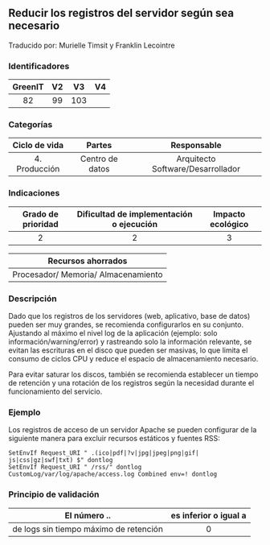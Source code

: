 ## Reducir los registros del servidor según sea necesario
Traducido por: Murielle Timsit y Franklin Lecointre

### Identificadores

| GreenIT |  V2  |  V3  |  V4  |
|:-------:|:----:|:----:|:----:|
|   82   | 99  | 103  |  	|

### Categorías

| Ciclo de vida | Partes | Responsable |
|:---------:|:----:|:----:|
| 4. Producción | Centro de datos | Arquitecto Software/Desarrollador |

### Indicaciones

| Grado de prioridad   | Dificultad de implementación o ejecución | Impacto ecológico   |
|:-------------------:|:-------------------------:|:---------------------:|
| 2 | 2 | 3 |

| Recursos ahorrados |
|:----------------------------------------------------------:|
| Procesador/ Memoria/ Almacenamiento  |

### Descripción

Dado que los registros de los servidores (web, aplicativo, base de datos) pueden ser muy grandes, se recomienda configurarlos en su conjunto.
Ajustando al máximo el nivel log de la aplicación (ejemplo: solo información/warning/error) y rastreando solo la información relevante, se evitan las escrituras en el disco que pueden ser masivas, lo que limita el consumo de ciclos CPU y reduce el espacio de almacenamiento necesario.

Para evitar saturar los discos, también se recomienda establecer un tiempo de retención y una rotación de los registros según la necesidad durante el funcionamiento del servicio.

### Ejemplo

Los registros de acceso de un servidor Apache se pueden configurar de la siguiente manera para excluir recursos estáticos y fuentes RSS:

```apacheconf
SetEnvIf Request_URI " .(ico|pdf|?v|jpg|jpeg|png|gif| js|css|gz|swf|txt) $" dontlog
SetEnvIf Request_URI " /rss/" dontlog
CustomLog/var/log/apache/access.log Combined env=! dontlog
```

### Principio de validación

| El número ..   | es inferior o igual a   |  
|-------------------|:-------------------------:|
|de logs sin tiempo máximo de retención   | 0  |


